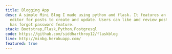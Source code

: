 ```yaml
---
title: Blogging App
desc: A simple Mini Blog I made using python and flask. It features an advance
  editor for posts to create and update. Users can like and review post. It also
  has forgot password feature.
stack: Bootstrap,Flask,Python,Postgresql
code: https://github.com/siddharthroy12/flaskblog
live: http://minbg.herokuapp.com/
featured: true
---
```

